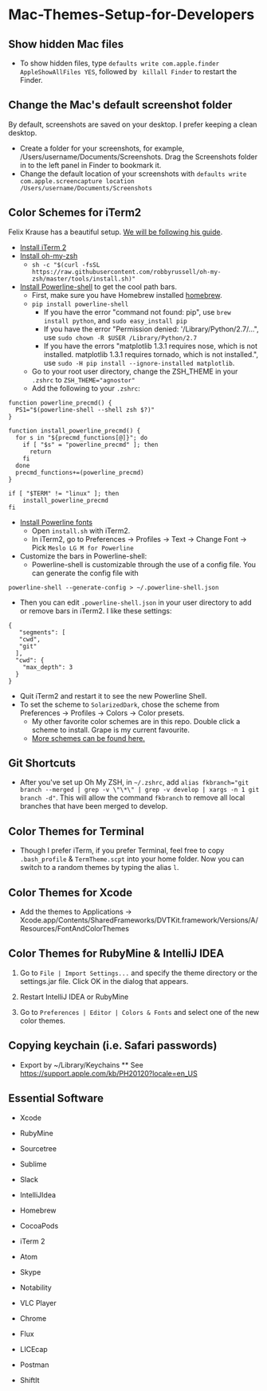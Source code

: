 # Mac-Themes-Setup-for-Developers

## Show hidden Mac files
* To show hidden files, type `defaults write com.apple.finder AppleShowAllFiles YES`, followed by ` killall Finder` to restart the Finder.

## Change the Mac's default screenshot folder
By default, screenshots are saved on your desktop. I prefer keeping a clean desktop.
* Create a folder for your screenshots, for example, /Users/username/Documents/Screenshots. Drag the Screenshots folder in to the left panel in Finder to bookmark it.
* Change the default location of your screenshots with `defaults write com.apple.screencapture location /Users/username/Documents/Screenshots`

## Color Schemes for iTerm2
Felix Krause has a beautiful setup. [We will be following his guide](https://github.com/KrauseFx/what-terminal-is-felix-using). 

* [Install iTerm 2](https://www.google.ca/url?sa=t&rct=j&q=&esrc=s&source=web&cd=1&cad=rja&uact=8&ved=0ahUKEwjd1qSE7NPZAhVn5IMKHUvhDbYQFggpMAA&url=https%3A%2F%2Fwww.iterm2.com%2F&usg=AOvVaw1Yj_9jTyrGNrAOhT8FsuYl)
* [Install oh-my-zsh](https://github.com/robbyrussell/oh-my-zsh)
	* `sh -c "$(curl -fsSL https://raw.githubusercontent.com/robbyrussell/oh-my-zsh/master/tools/install.sh)"`
* [Install Powerline-shell](https://github.com/b-ryan/powerline-shell) to get the cool path bars.
	* First, make sure you have Homebrew installed [homebrew](https://brew.sh).
	* `pip install powerline-shell`
		* If you have the error "command not found: pip", use `brew install python`, and `sudo easy_install pip`
		* If you have the error "Permission denied: '/Library/Python/2.7/...", use `sudo chown -R $USER /Library/Python/2.7`
		* If you have the errors "matplotlib 1.3.1 requires nose, which is not installed. matplotlib 1.3.1 requires tornado, which is not installed.", use `sudo -H pip install --ignore-installed matplotlib`.
	* Go to your root user directory, change the ZSH_THEME in your `.zshrc` to `ZSH_THEME="agnostor"`
	* Add the following to your `.zshrc`:
```
function powerline_precmd() {
  PS1="$(powerline-shell --shell zsh $?)"
}

function install_powerline_precmd() {
  for s in "${precmd_functions[@]}"; do
    if [ "$s" = "powerline_precmd" ]; then
      return
    fi
  done
  precmd_functions+=(powerline_precmd)
}

if [ "$TERM" != "linux" ]; then
    install_powerline_precmd
fi
```

* [Install Powerline fonts](https://github.com/powerline/fonts)
	* Open `install.sh` with iTerm2.
	* In iTerm2, go to Preferences -> Profiles -> Text -> Change Font -> Pick `Meslo LG M for Powerline`
* Customize the bars in Powerline-shell:
	* Powerline-shell is customizable through the use of a config file. You can generate the config file with
```
powerline-shell --generate-config > ~/.powerline-shell.json
```

* Then you can edit `.powerline-shell.json` in your user directory to add or remove bars in iTerm2. I like these settings:

```
{
   "segments": [
   "cwd",
   "git"
  ],
  "cwd": {
    "max_depth": 3
  }
}
```
* Quit iTerm2 and restart it to see the new Powerline Shell.
* To set the scheme to `SolarizedDark`, chose the scheme from Preferences -> Profiles -> Colors -> Color presets.
	* My other favorite color schemes are in this repo. Double click a scheme to install. Grape is my current favourite.
	* [More schemes can be found here.](https://github.com/mbadolato/iTerm2-Color-Schemes)

## Git Shortcuts
* After you've set up Oh My ZSH, in `~/.zshrc`, add
`alias fkbranch="git branch --merged | grep -v \"\*\" | grep -v develop | xargs -n 1 git branch -d"`.
This will allow the command `fkbranch` to remove all local branches that have been merged to develop.

## Color Themes for Terminal
* Though I prefer iTerm, if you prefer Terminal, feel free to copy `.bash_profile` & `TermTheme.scpt` into your home folder. Now you can switch to a random themes by typing the alias `l`.

## Color Themes for Xcode
* Add the themes to Applications -> Xcode.app/Contents/SharedFrameworks/DVTKit.framework/Versions/A/Resources/FontAndColorThemes

## Color Themes for RubyMine & IntelliJ IDEA
1. Go to `File | Import Settings...` and specify the theme directory or the settings.jar file. Click OK in the dialog that appears.

2. Restart IntelliJ IDEA or RubyMine

3. Go to `Preferences | Editor | Colors & Fonts` and select one of the new color themes.

## Copying keychain (i.e. Safari passwords)
* Export by ~/Library/Keychains
** See https://support.apple.com/kb/PH20120?locale=en_US

## Essential Software
* Xcode
* RubyMine
* Sourcetree
* Sublime
* Slack
* IntelliJIdea
* Homebrew
* CocoaPods
* iTerm 2
* Atom

* Skype
* Notability
* VLC Player
* Chrome
* Flux
* LICEcap
* Postman
* ShiftIt
